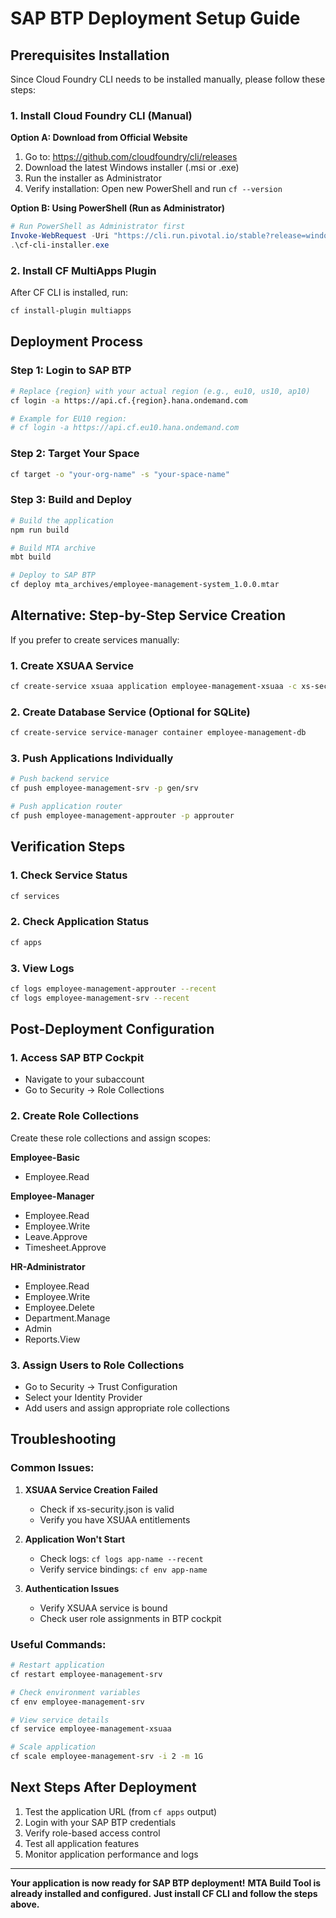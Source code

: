 # SAP BTP Deployment Setup Guide

## Prerequisites Installation

Since Cloud Foundry CLI needs to be installed manually, please follow these steps:

### 1. Install Cloud Foundry CLI (Manual)

**Option A: Download from Official Website**

1. Go to: https://github.com/cloudfoundry/cli/releases
2. Download the latest Windows installer (.msi or .exe)
3. Run the installer as Administrator
4. Verify installation: Open new PowerShell and run `cf --version`

**Option B: Using PowerShell (Run as Administrator)**

```powershell
# Run PowerShell as Administrator first
Invoke-WebRequest -Uri "https://cli.run.pivotal.io/stable?release=windows64-exe&source=github" -OutFile "cf-cli-installer.exe"
.\cf-cli-installer.exe
```

### 2. Install CF MultiApps Plugin

After CF CLI is installed, run:

```bash
cf install-plugin multiapps
```

## Deployment Process

### Step 1: Login to SAP BTP

```bash
# Replace {region} with your actual region (e.g., eu10, us10, ap10)
cf login -a https://api.cf.{region}.hana.ondemand.com

# Example for EU10 region:
# cf login -a https://api.cf.eu10.hana.ondemand.com
```

### Step 2: Target Your Space

```bash
cf target -o "your-org-name" -s "your-space-name"
```

### Step 3: Build and Deploy

```bash
# Build the application
npm run build

# Build MTA archive
mbt build

# Deploy to SAP BTP
cf deploy mta_archives/employee-management-system_1.0.0.mtar
```

## Alternative: Step-by-Step Service Creation

If you prefer to create services manually:

### 1. Create XSUAA Service

```bash
cf create-service xsuaa application employee-management-xsuaa -c xs-security.json
```

### 2. Create Database Service (Optional for SQLite)

```bash
cf create-service service-manager container employee-management-db
```

### 3. Push Applications Individually

```bash
# Push backend service
cf push employee-management-srv -p gen/srv

# Push application router
cf push employee-management-approuter -p approuter
```

## Verification Steps

### 1. Check Service Status

```bash
cf services
```

### 2. Check Application Status

```bash
cf apps
```

### 3. View Logs

```bash
cf logs employee-management-approuter --recent
cf logs employee-management-srv --recent
```

## Post-Deployment Configuration

### 1. Access SAP BTP Cockpit

- Navigate to your subaccount
- Go to Security → Role Collections

### 2. Create Role Collections

Create these role collections and assign scopes:

**Employee-Basic**

- Employee.Read

**Employee-Manager**

- Employee.Read
- Employee.Write
- Leave.Approve
- Timesheet.Approve

**HR-Administrator**

- Employee.Read
- Employee.Write
- Employee.Delete
- Department.Manage
- Admin
- Reports.View

### 3. Assign Users to Role Collections

- Go to Security → Trust Configuration
- Select your Identity Provider
- Add users and assign appropriate role collections

## Troubleshooting

### Common Issues:

1. **XSUAA Service Creation Failed**

   - Check if xs-security.json is valid
   - Verify you have XSUAA entitlements

2. **Application Won't Start**

   - Check logs: `cf logs app-name --recent`
   - Verify service bindings: `cf env app-name`

3. **Authentication Issues**
   - Verify XSUAA service is bound
   - Check user role assignments in BTP cockpit

### Useful Commands:

```bash
# Restart application
cf restart employee-management-srv

# Check environment variables
cf env employee-management-srv

# View service details
cf service employee-management-xsuaa

# Scale application
cf scale employee-management-srv -i 2 -m 1G
```

## Next Steps After Deployment

1. Test the application URL (from `cf apps` output)
2. Login with your SAP BTP credentials
3. Verify role-based access control
4. Test all application features
5. Monitor application performance and logs

---

**Your application is now ready for SAP BTP deployment!**
**MTA Build Tool is already installed and configured.**
**Just install CF CLI and follow the steps above.**
